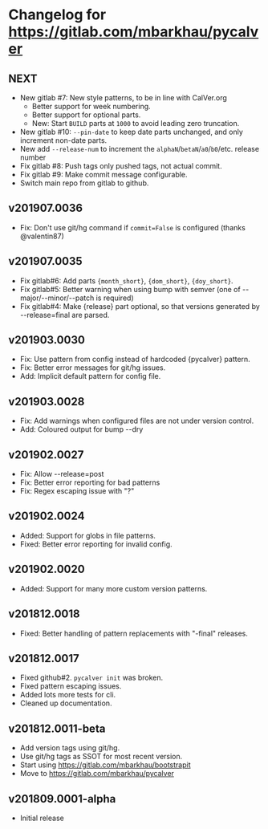 # Changelog for https://gitlab.com/mbarkhau/pycalver


## NEXT

 - New gitlab #7: New style patterns, to be in line with CalVer.org
     - Better support for week numbering.
     - Better support for optional parts.
     - New: Start `BUILD` parts at `1000` to avoid leading zero truncation.
 - New gitlab #10: `--pin-date` to keep date parts unchanged, and only increment non-date parts.
 - New add `--release-num` to increment the `alphaN`/`betaN`/`a0`/`b0`/etc. release number
 - Fix gitlab #8: Push tags only pushed tags, not actual commit.
 - Fix gitlab #9: Make commit message configurable.
 - Switch main repo from gitlab to github.


## v201907.0036

 - Fix: Don't use git/hg command if `commit=False` is configured (thanks @valentin87)


## v201907.0035

 - Fix gitlab#6: Add parts `{month_short}`, `{dom_short}`, `{doy_short}`.
 - Fix gitlab#5: Better warning when using bump with semver (one of --major/--minor/--patch is required)
 - Fix gitlab#4: Make {release} part optional, so that versions generated by --release=final are parsed.


## v201903.0030

 - Fix: Use pattern from config instead of hardcoded {pycalver} pattern.
 - Fix: Better error messages for git/hg issues.
 - Add: Implicit default pattern for config file.


## v201903.0028

 - Fix: Add warnings when configured files are not under version control.
 - Add: Coloured output for bump --dry


## v201902.0027

 - Fix: Allow --release=post
 - Fix: Better error reporting for bad patterns
 - Fix: Regex escaping issue with "?"


## v201902.0024

 - Added: Support for globs in file patterns.
 - Fixed: Better error reporting for invalid config.


## v201902.0020

 - Added: Support for many more custom version patterns.


## v201812.0018

 - Fixed: Better handling of pattern replacements with "-final" releases.


## v201812.0017

 - Fixed github#2. `pycalver init` was broken.
 - Fixed pattern escaping issues.
 - Added lots more tests for cli.
 - Cleaned up documentation.


## v201812.0011-beta

 - Add version tags using git/hg.
 - Use git/hg tags as SSOT for most recent version.
 - Start using https://gitlab.com/mbarkhau/bootstrapit
 - Move to https://gitlab.com/mbarkhau/pycalver


## v201809.0001-alpha

 - Initial release
